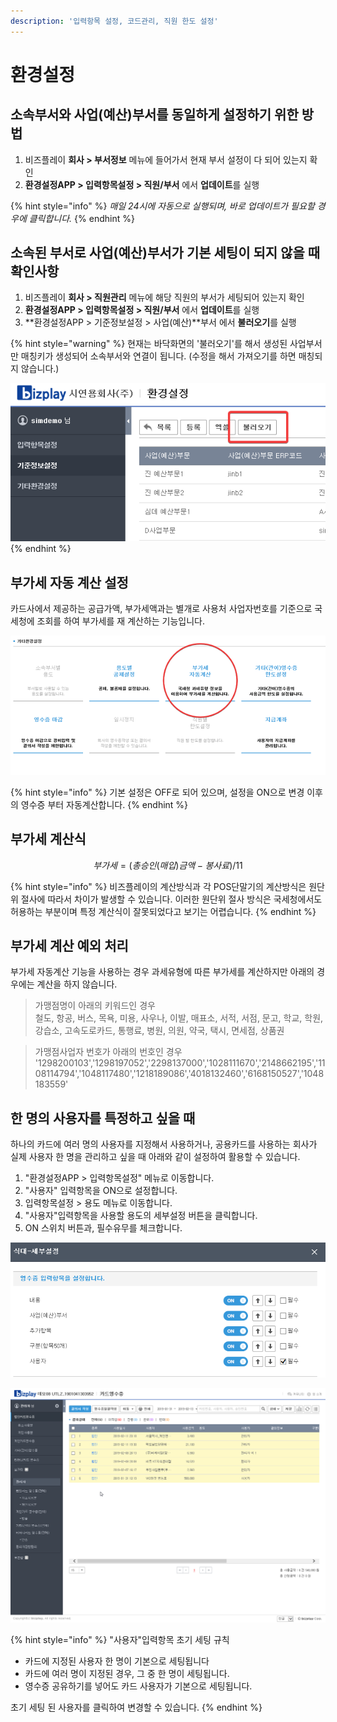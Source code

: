 ```yaml
---
description: '입력항목 설정, 코드관리, 직원 한도 설정'
---
```


# 환경설정

## 소속부서와 사업\(예산\)부서를 동일하게 설정하기 위한 방법 <a id="1"></a>

1. 비즈플레이 **회사 &gt; 부서정보** 메뉴에 들어가서 현재 부서 설정이 다 되어 있는지 확인
2. **환경설정APP &gt; 입력항목설정 &gt; 직원/부서** 에서 **업데이트**를 실행

{% hint style="info" %}
_매일 24시에 자동으로 실행되며, 바로 업데이트가 필요할 경우에 클릭합니다._
{% endhint %}

## 소속된 부서로 사업\(예산\)부서가 기본 세팅이 되지 않을 때 확인사항 <a id="2"></a>

1. 비즈플레이 **회사 &gt; 직원관리** 메뉴에 해당 직원의 부서가 세팅되어 있는지 확인
2. **환경설정APP &gt; 입력항목설정 &gt; 직원/부서** 에서 **업데이트**를 실행
3. **환경설정APP &gt; 기준정보설정 &gt; 사업\(예산\)**부서 에서 **불러오기**를 실행

{% hint style="warning" %}
현재는 바닥화면의 '불러오기'를 해서 생성된 사업부서만 매칭키가 생성되어 소속부서와 연결이 됩니다. \(수정을 해서 가져오기를 하면 매칭되지 않습니다.\)

![](../.gitbook/assets/iexplore_fuyxjbthhj.png)
{% endhint %}

## 부가세 자동 계산 설정 <a id="3"></a>

카드사에서 제공하는 공급가액, 부가세액과는 별개로 사용처 사업자번호를 기준으로 국세청에 조회를 하여 부가세를 재 계산하는 기능입니다.

![](../.gitbook/assets/iexplore_be03ct1ikx.png)

{% hint style="info" %}
기본 설정은 OFF로 되어 있으며, 설정을 ON으로 변경 이후의 영수증 부터 자동계산합니다.
{% endhint %}

## 부가세 계산식 <a id="4"></a>

$$
부가세 = (총 승인(매입)금액 - 봉사료) / 11
$$

{% hint style="info" %}
비즈플레이의 계산방식과 각 POS단말기의 계산방식은 원단위 절사에 따라서 차이가 발생할 수 있습니다. 이러한 원단위 절사 방식은 국세청에서도 허용하는 부분이며 특정 계산식이 잘못되었다고 보기는 어렵습니다.
{% endhint %}

## 부가세 계산 예외 처리 <a id="5"></a>

부가세 자동계산 기능을 사용하는 경우 과세유형에 따른 부가세를 계산하지만 아래의 경우에는 계산을 하지 않습니다.

> 가맹점명이 아래의 키워드인 경우  
> 철도, 항공, 버스, 목욕, 미용, 사우나, 이발, 매표소, 서적, 서점, 문고, 학교, 학원, 강습소, 고속도로카드, 통행료, 병원, 의원, 약국, 택시, 면세점, 상품권

> 가맹점사업자 번호가 아래의 번호인 경우  
> '1298200103','1298197052','2298137000','1028111670','2148662195','1108114794','1048117480','1218189086','4018132460','6168150527','1048183559'



## 한 명의 사용자를 특정하고 싶을 때 <a id="5"></a>

하나의 카드에 여러 명의 사용자를 지정해서 사용하거나, 공용카드를 사용하는 회사가 실제 사용자 한 명을 관리하고 싶을 때 아래와 같이 설정하여 활용할 수 있습니다.

1. "환경설정APP &gt; 입력항목설정" 메뉴로 이동합니다.
2. "사용자" 입력항목을 ON으로 설정합니다.   
3. 입력항목설정 &gt; 용도 메뉴로 이동합니다.
4. "사용자"입력항목을 사용할 용도의 세부설정 버튼을 클릭합니다.
5. ON 스위치 버튼과, 필수유무를 체크합니다.  

![&#xC6A9;&#xB3C4; &#xBCC4; &#xC0AC;&#xC6A9;&#xC790; &#xC785;&#xB825;&#xD56D;&#xBAA9; &#xC0AC;&#xC6A9; &#xC608;&#xC2DC;](../.gitbook/assets/undefined%20%2811%29.png)

![&#xC0AC;&#xC6A9;&#xC790; &#xC785;&#xB825;&#xD56D;&#xBAA9;&#xC740; &#xCE74;&#xB4DC;&#xC0AC;&#xC6A9;&#xC790;&#xAC00; &#xCD08;&#xAE30; &#xC138;&#xD305;&#xB429;&#xB2C8;&#xB2E4;.](../.gitbook/assets/undefined%20%281%29.gif)

{% hint style="info" %}
"사용자"입력항목 초기 세팅 규칙

* 카드에 지정된 사용자 한 명이 기본으로 세팅됩니다
* 카드에 여러 명이 지정된 경우, 그 중 한 명이 세팅됩니다.
* 영수증 공유하기를 넣어도 카드 사용자가 기본으로 세팅됩니다.

초기 세팅 된 사용자를 클릭하여 변경할 수 있습니다.
{% endhint %}

